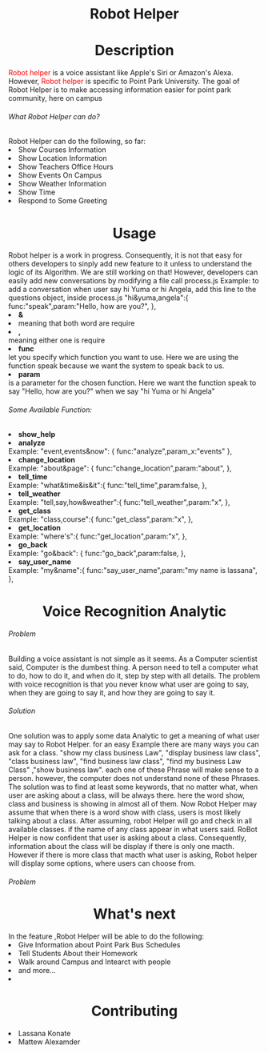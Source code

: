 <center><h1>Robot Helper</h1> </center>

<center><h1>Description</h1> </center> 
<p><span style='color:red' >Robot helper</span> is a voice assistant like Apple's Siri or Amazon's Alexa. However, <span style='color:red' >Robot helper</span> is specific to Point Park University. The goal of Robot Helper is to make accessing information easier for point park community, here on campus</p>
<h6>What Robot Helper can do?</h6>
Robot Helper can do the following, so far:
<li>Show Courses Information </li>
<li>Show Location Information </li>
<li>Show Teachers Office Hours </li>
<li>Show Events On Campus </li>
<li>Show Weather Information </li>
<li>Show Time </li>
<li>Respond to Some Greeting </li>

<center><h1>Usage</h1> </center> 
Robot helper is a work in progress. Consequently, it is not that easy for others developers to sinply add new feature to it unless to understand the logic of its Algorithm. We are still working on that!
However, developers can easily add new conversations by modifying a file call process.js
Example: to add a conversation when user say hi Yuma or hi Angela, add this line to the questions object, inside process.js
"hi&yuma,angela":{
   func:"speak",param:"Hello, how are you?",
},
<li><b>&</b><li> meaning that both word are require
<li><b>,</b></li> meaning either one is require
<li><b>func</b></li> let you specify which function you want to use. Here we are using the function speak because we want the system to speak back to us.
<li><b>param</b></li> is a parameter for the chosen function. Here we want the function speak to say "Hello, how are you?" when we say "hi Yuma or hi Angela" 
<h6>Some Available Function:</h6>
<li><b>show_help</b></li>
<li><b>analyze</b></li>
Example: "event,events&now": {
            func:"analyze",param_x:"events"
          },
          
<li><b>change_location</b></li>
 Example:   "about&page": {
            func:"change_location",param:"about",
        },

<li><b>tell_time</b></li>
  Example:     "what&time&is&it":{
                func:"tell_time",param:false,
              },
<li><b>tell_weather</b></li>
  Example: "tell,say,how&weather":{
                  func:"tell_weather",param:"x",
            },
<li><b>get_class</b></li>
Example: "class,course":{
                func:"get_class",param:"x",
           },
<li><b>get_location</b></li>
Example:    "where's":{
                func:"get_location",param:"x",
            },
<li><b>go_back</b></li>
Example: "go&back": {
            func:"go_back",param:false,
          },
<li><b>say_user_name</b></li>
Example:  "my&name":{
            func:"say_user_name",param:"my name is lassana",
           },
<center><h1>Voice Recognition Analytic </h1> </center> 
<h6>Problem</h6>
Building a voice assistant is not simple as it seems. As a Computer scientist said, Computer is the dumbest thing. A person need to tell a computer what to do, how to do it, and when do it, step by step with all details.
The problem with voice recognition is that you never know what user are going to say, when they are going to say it, and how they are going to say it.
<h6>Solution</h6>
One solution was to apply some data Analytic to get a meaning of what user may say to Robot Helper.
for an easy Example there are many ways you can ask for a class. "show my class business Law", "display business law class", "class business law", "find business law class", "find my business Law Class" ,"show business law". each one of these Phrase will make sense to a person. however, the computer does not understand none of these Phrases. The solution was to find at least some keywords, that no matter what, when user are asking about a class, will be always there. here the word show, class and business is showing in almost all of them. Now Robot Helper may assume that when there is a word show with class, users is most likely talking about a class. After assuming, robot Helper will go and check in all available classes. if the name of any class appear in what users said. RoBot Helper is now confident that user is asking about a class. Consequently, information about the class will be display if there is only one macth. However if there is more class that macth what user is asking, Robot helper will display some options, where users can choose from. 
<h6>Problem</h6>

<center><h1>What's next </h1> </center> 
In the feature ,Robot Helper will be able to do the following:
<li>Give Information about Point Park Bus Schedules</li>
<li>Tell Students About their Homework</li>
<li>Walk around Campus and Intearct with people</li>
<li>and more...<li>


<center><h1>Contributing</h1> </center> 
<li>Lassana Konate</li>
<li>Mattew Alexamder</li>
